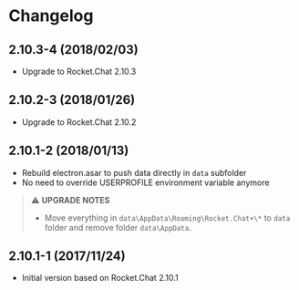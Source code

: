 # Changelog

## 2.10.3-4 (2018/02/03)

* Upgrade to Rocket.Chat 2.10.3

## 2.10.2-3 (2018/01/26)

* Upgrade to Rocket.Chat 2.10.2

## 2.10.1-2 (2018/01/13)

* Rebuild electron.asar to push data directly in `data` subfolder
* No need to override USERPROFILE environment variable anymore

> :warning: **UPGRADE NOTES**
> * Move everything in `data\AppData\Roaming\Rocket.Chat+\*` to `data` folder and remove folder `data\AppData`.

## 2.10.1-1 (2017/11/24)

* Initial version based on Rocket.Chat 2.10.1
